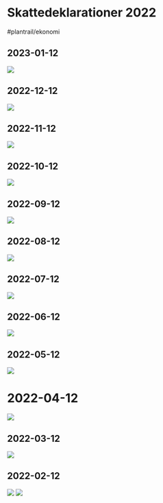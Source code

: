 # Skattedeklarationer 2022	
#plantrail/ekonomi

## 2023-01-12
![](Skattedeklarationer%202022/7A20D7D4-B8C6-4276-A2C5-1BA474F051D1.png)


## 2022-12-12
![](Skattedeklarationer%202022/EA1E98AC-41AA-4010-AB69-3EA55004B5F6.png)


## 2022-11-12
![](Skattedeklarationer%202022/083A0A72-4FD7-4270-9913-99D34C76A084.png)

## 2022-10-12
![](Skattedeklarationer%202022/A7F0C084-5017-4283-8A29-B495A5264345.png)


## 2022-09-12
![](Skattedeklarationer%202022/6F9D81F3-E137-4EA9-BC96-6C11E76CDB99.png)

## 2022-08-12
![](Skattedeklarationer%202022/unknown.png)


## 2022-07-12
![](Skattedeklarationer%202022/B80BD510-34E2-4243-AC00-DAB0943FACE0.png)


## 2022-06-12
![](Skattedeklarationer%202022/0CF62A74-511E-42E6-A9D1-B14AFFAF580A.png)



## 2022-05-12
![](Skattedeklarationer%202022/7B222CA9-5E3F-4BCE-85DB-343C4E41BFC4.png)

# 2022-04-12
![](Skattedeklarationer%202022/CFA892A2-C253-482A-9604-791A856F4924.png)

## 2022-03-12
![](Skattedeklarationer%202022/8D78DBDC-22E2-49AC-B85C-41AEBA9E03C6.png)

## 2022-02-12
![](Skattedeklarationer%202022/09B6CB58-22E7-4D0E-9E52-C96F576C97AB.png)
![](Skattedeklarationer%202022/68A8C174-0E9D-4BC1-9659-D9C9E40E424C.png)
